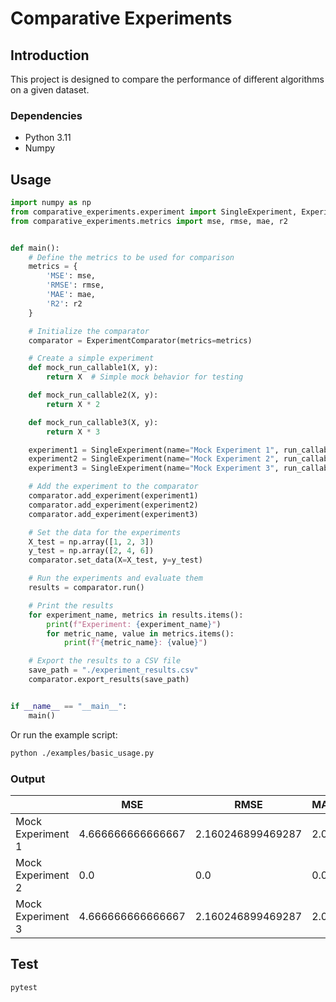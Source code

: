 # Comparative Experiments

## Introduction

This project is designed to compare the performance of different algorithms on a given dataset.

### Dependencies

- Python 3.11
- Numpy

## Usage

```python
import numpy as np
from comparative_experiments.experiment import SingleExperiment, ExperimentComparator
from comparative_experiments.metrics import mse, rmse, mae, r2


def main():
    # Define the metrics to be used for comparison
    metrics = {
        'MSE': mse,
        'RMSE': rmse,
        'MAE': mae,
        'R2': r2
    }

    # Initialize the comparator
    comparator = ExperimentComparator(metrics=metrics)

    # Create a simple experiment
    def mock_run_callable1(X, y):
        return X  # Simple mock behavior for testing

    def mock_run_callable2(X, y):
        return X * 2

    def mock_run_callable3(X, y):
        return X * 3

    experiment1 = SingleExperiment(name="Mock Experiment 1", run_callable=mock_run_callable1)
    experiment2 = SingleExperiment(name="Mock Experiment 2", run_callable=mock_run_callable2)
    experiment3 = SingleExperiment(name="Mock Experiment 3", run_callable=mock_run_callable3)

    # Add the experiment to the comparator
    comparator.add_experiment(experiment1)
    comparator.add_experiment(experiment2)
    comparator.add_experiment(experiment3)

    # Set the data for the experiments
    X_test = np.array([1, 2, 3])
    y_test = np.array([2, 4, 6])
    comparator.set_data(X=X_test, y=y_test)

    # Run the experiments and evaluate them
    results = comparator.run()

    # Print the results
    for experiment_name, metrics in results.items():
        print(f"Experiment: {experiment_name}")
        for metric_name, value in metrics.items():
            print(f"{metric_name}: {value}")

    # Export the results to a CSV file
    save_path = "./experiment_results.csv"
    comparator.export_results(save_path)


if __name__ == "__main__":
    main()
```

Or run the example script:

```bash
python ./examples/basic_usage.py
```

### Output

|                   | MSE               | RMSE              | MAE | R2    |
|-------------------|-------------------|-------------------|-----|-------|
| Mock Experiment 1 | 4.666666666666667 | 2.160246899469287 | 2.0 | -0.75 |
| Mock Experiment 2 | 0.0               | 0.0               | 0.0 | 1.0   |
| Mock Experiment 3 | 4.666666666666667 | 2.160246899469287 | 2.0 | -0.75 |

## Test

```bash
pytest
```
